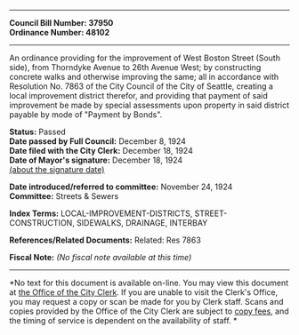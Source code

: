 * * * * *  
  
**Council Bill Number: [](#h0)[](#h2)37950**   
**Ordinance Number: 48102**  
  
* * * * *  
  
An ordinance providing for the improvement of West Boston Street (South side), from Thorndyke Avenue to 26th Avenue West; by constructing concrete walks and otherwise improving the same; all in accordance with Resolution No. 7863 of the City Council of the City of Seattle, creating a local improvement district therefor, and providing that payment of said improvement be made by special assessments upon property in said district payable by mode of "Payment by Bonds".  
  
**Status:** Passed   
**Date passed by Full Council:** December 8, 1924   
**Date filed with the City Clerk:** December 18, 1924   
**Date of Mayor's signature:** December 18, 1924   
[(about the signature date)](/~public/approvaldate.htm)   
  
  
**Date introduced/referred to committee:** November 24, 1924   
**Committee:** Streets & Sewers   
  
**Index Terms:** LOCAL-IMPROVEMENT-DISTRICTS, STREET-CONSTRUCTION, SIDEWALKS, DRAINAGE, INTERBAY  
  
**References/Related Documents:** Related: Res 7863  
  
**Fiscal Note:** *(No fiscal note available at this time)*  
  
* * * * *  
  
*No text for this document is available on-line. You may view this document at [the Office of the City Clerk](http://www.seattle.gov/leg/clerk/contactUs.htm). If you are unable to visit the Clerk's Office, you may request a copy or scan be made for you by Clerk staff. Scans and copies provided by the Office of the City Clerk are subject to [copy fees](http://clerk.seattle.gov/~public/clerkfees.htm), and the timing of service is dependent on the availability of staff. *  
  
  
